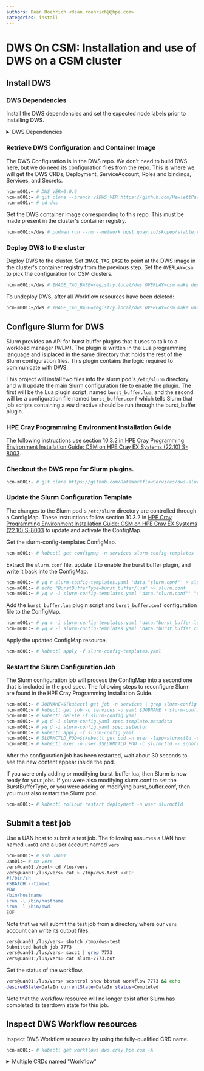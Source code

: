 ```yaml
---
authors: Dean Roehrich <dean.roehrich@@hpe.com>
categories: install
---
```


# DWS On CSM: Installation and use of DWS on a CSM cluster

## Install DWS

### DWS Dependencies

Install the DWS dependencies and set the expected node labels prior to installing DWS.

<details>
<summary>DWS Dependencies</summary>
    DWS requires kube-rbac-proxy to be present in the cluster's container registry.

```bash
ncn-m001:~ # podman run --rm --network host quay.io/skopeo/stable:v1.4.1 copy --dest-tls-verify=false docker://gcr.io/kubebuilder/kube-rbac-proxy:v0.13.0 docker://registry.local/kube-rbac-proxy:v0.13.0
```

DWS will be deployed on a kubernetes worker node labeled with `cray.wlm.manager`.

```bash
ncn-m001:~ # kubectl label node ncn-w001 cray.wlm.manager=true
```
</details>

### Retrieve DWS Configuration and Container Image

The DWS Configuration is in the DWS repo.  We don't need to build DWS here, but we do need its configuration files from the repo.  This is where we will get the DWS CRDs, Deployment, ServiceAccount, Roles and bindings, Services, and Secrets.

```bash
ncn-m001:~ # DWS_VER=0.0.6
ncn-m001:~ # git clone --branch v$DWS_VER https://github.com/HewlettPackard/dws.git
ncn-m001:~ # cd dws
```

Get the DWS container image corresponding to this repo.  This must be made present in the cluster's container registry.

```bash
ncn-m001:~/dws # podman run --rm --network host quay.io/skopeo/stable:v1.4.1 copy --dest-tls-verify=false docker://ghcr.io/hewlettpackard/dws:$DWS_VER docker://registry.local/dws:$DWS_VER
```

### Deploy DWS to the cluster

Deploy DWS to the cluster.  Set `IMAGE_TAG_BASE` to point at the DWS image in the cluster's container registry from the previous step.  Set the `OVERLAY=csm` to pick the configuration for CSM clusters.

```bash
ncn-m001:~/dws # IMAGE_TAG_BASE=registry.local/dws OVERLAY=csm make deploy
```

To undeploy DWS, after all Workflow resources have been deleted:

```bash
ncn-m001:~/dws # IMAGE_TAG_BASE=registry.local/dws OVERLAY=csm make undeploy
```

## Configure Slurm for DWS

Slurm provides an API for burst buffer plugins that it uses to talk to a workload manager (WLM).  The plugin is written in the Lua programming language and is placed in the same directory that holds the rest of the Slurm configuration files.  This plugin contains the logic required to communicate with DWS.

This project will install two files into the slurm pod's `/etc/slurm` directory and will update the main Slurm configuration file to enable the plugin.  The first will be the Lua plugin script, named `burst_buffer.lua`, and the second will be a configuration file named `burst_buffer.conf` which tells Slurm that job scripts containing a `#DW` directive should be run through the burst_buffer plugin.

### HPE Cray Programming Environment Installation Guide

The following instructions use section 10.3.2 in [HPE Cray Programming Environment Installation Guide: CSM on HPE Cray EX Systems (22.10) S-8003](https://support.hpe.com/hpesc/public/docDisplay?docLocale=en_US&docId=a00126783en_us).

### Checkout the DWS repo for Slurm plugins.

```bash
ncn-m001:~ # git clone https://github.com/DataWorkflowServices/dws-slurm-bb-plugin.git
```

### Update the Slurm Configuration Template

The changes to the Slurm pod's `/etc/slurm` directory are controlled through a ConfigMap.  These instructions follow section 10.3.2 in [HPE Cray Programming Environment Installation Guide: CSM on HPE Cray EX Systems (22.10) S-8003](https://support.hpe.com/hpesc/public/docDisplay?docLocale=en_US&docId=a00126783en_us) to update and activate the ConfigMap.

Get the slurm-config-templates ConfigMap.

```bash
ncn-m001:~ # kubectl get configmap -n services slurm-config-templates -o yaml > slurm-config-templates.yaml
```

Extract the `slurm.conf` file, update it to enable the burst buffer plugin, and write it back into the ConfigMap.

```bash
ncn-m001:~ # yq r slurm-config-templates.yaml 'data."slurm.conf"' > slurm.conf
ncn-m001:~ # echo "BurstBufferType=burst_buffer/lua" >> slurm.conf
ncn-m001:~ # yq w -i slurm-config-templates.yaml 'data."slurm.conf"' "$(cat slurm.conf)"
```

Add the `burst_buffer.lua` plugin script and `burst_buffer.conf` configuration file to the ConfigMap.

```bash
ncn-m001:~ # yq w -i slurm-config-templates.yaml 'data."burst_buffer.lua"' "$(cat dws-slurm-bb-plugin/src/burst_buffer/burst_buffer.lua)"
ncn-m001:~ # yq w -i slurm-config-templates.yaml 'data."burst_buffer.conf"' "$(cat dws-slurm-bb-plugin/src/burst_buffer/burst_buffer.conf)"
```

Apply the updated ConfigMap resource.

```bash
ncn-m001:~ # kubectl apply -f slurm-config-templates.yaml
```

### Restart the Slurm Configuration Job

The Slurm configuration job will process the ConfigMap into a second one that is included in the pod spec.  The following steps to reconfigure Slurm are found in the HPE Cray Programming Installation Guide.

```bash
ncn-m001:~ # JOBNAME=$(kubectl get job -n services | grep slurm-config | grep -v import | awk '{print $1}')
ncn-m001:~ # kubectl get job -n services -o yaml $JOBNAME > slurm-config.yaml
ncn-m001:~ # kubectl delete -f slurm-config.yaml
ncn-m001:~ # yq d -i slurm-config.yaml spec.template.metadata
ncn-m001:~ # yq d -i slurm-config.yaml spec.selector
ncn-m001:~ # kubectl apply -f slurm-config.yaml
ncn-m001:~ # SLURMCTLD_POD=$(kubectl get pod -n user -lapp=slurmctld -o jsonpath='{.items[0].metadata.name}')
ncn-m001:~ # kubectl exec -n user $SLURMCTLD_POD -c slurmctld -- scontrol reconfigure
```

After the configuration job has been restarted, wait about 30 seconds to see the new content appear inside the pod.

If you were only adding or modifying burst_buffer.lua, then Slurm is now ready for your jobs.  If you were also modifying slurm.conf to set the BurstBufferType, or you were adding or modifying burst_buffer.conf, then you must also restart the Slurm pod.

```bash
ncn-m001:~ # kubectl rollout restart deployment -n user slurmctld
```

## Submit a test job

Use a UAN host to submit a test job.  The following assumes a UAN host named `uan01` and a user account named `vers`.

```bash
ncn-m001:~ # ssh uan01
uan01:~ # su vers
vers@uan01:/root> cd /lus/vers
vers@uan01:/lus/vers> cat > /tmp/dws-test <<EOF
#!/bin/sh                
#SBATCH --time=1
#DW
/bin/hostname
srun -l /bin/hostname
srun -l /bin/pwd
EOF
```

Note that we will submit the test job from a directory where our `vers` account can write its output files.

```bash
vers@uan01:/lus/vers> sbatch /tmp/dws-test
Submitted batch job 7773
vers@uan01:/lus/vers> sacct | grep 7773
vers@uan01:/lus/vers> cat slurm-7773.out
```

Get the status of the workflow.

```bash
vers@uan01:/lus/vers> scontrol show bbstat workflow 7773 && echo
desiredState=DataIn currentState=DataIn status=Completed
```

Note that the workflow resource will no longer exist after Slurm has completed its teardown state for this job.

## Inspect DWS Workflow resources

Inspect DWS Workflow resources by using the fully-qualified CRD name.

```bash
ncn-m001:~ # kubectl get workflows.dws.cray.hpe.com -A
```

<details>
<summary>Multiple CRDs named "Workflow"</summary>
    The fully-qualified name will protect you from picking up any resource named "Workflow" that belongs to some other service.

Your system may have multiple CRDs named "Workflow".

```bash
ncn-m001:~ # kubectl get crds | grep -E '^workflows\.'
workflows.argoproj.io                            2022-11-25T02:56:48Z
workflows.dws.cray.hpe.com                       2022-11-21T15:38:13Z
```
</details>

